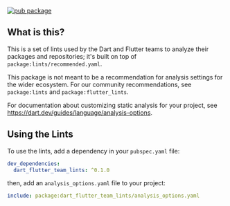 [![pub package](https://img.shields.io/pub/v/dart_flutter_team_lints.svg)](https://pub.dev/packages/dart_flutter_team_lints)

## What is this?

This is a set of lints used by the Dart and Flutter teams to analyze their
packages and repositories; it's built on top of
`package:lints/recommended.yaml`.

This package is not meant to be a recommendation for analysis settings for the
wider ecosystem. For our community recommendations, see `package:lints` and
`package:flutter_lints`.

For documentation about customizing static analysis for your project, see
https://dart.dev/guides/language/analysis-options.

## Using the Lints

To use the lints, add a dependency in your `pubspec.yaml` file:

```yaml
dev_dependencies:
  dart_flutter_team_lints: ^0.1.0
```

then, add an `analysis_options.yaml` file to your project:

```yaml
include: package:dart_flutter_team_lints/analysis_options.yaml
```
